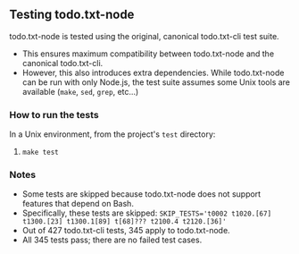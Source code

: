## Testing todo.txt-node

todo.txt-node is tested using the original, canonical todo.txt-cli test suite.

- This ensures maximum compatibility between todo.txt-node and the canonical
todo.txt-cli.
- However, this also introduces extra dependencies. While todo.txt-node can be
run with only Node.js, the test suite assumes some Unix tools are available
(`make`, `sed`, `grep`, etc...)

### How to run the tests

In a Unix environment, from the project's `test` directory:

1.  `make test`

### Notes

- Some tests are skipped because todo.txt-node does not support features that
depend on Bash.
- Specifically, these tests are skipped:
`SKIP_TESTS='t0002 t1020.[67] t1300.[23] t1300.1[89] t[68]??? t2100.4 t2120.[36]'`
- Out of 427 todo.txt-cli tests, 345 apply to todo.txt-node.
- All 345 tests pass; there are no failed test cases.

